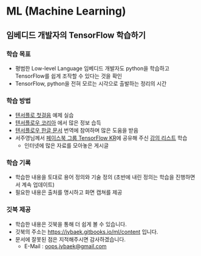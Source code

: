 # ML (Machine Learning)
## 임베디드 개발자의 TensorFlow 학습하기

### 학습 목표

  * 평범한 Low-level Language 임베디드 개발자도 python을 학습하고 TensorFlow를 쉽게 조작할 수 있다는 것을 확인
  * TensorFlow, python을 전혀 모르는 시각으로 출발하는 정리의 시간

### 학습 방법

  * [텐서플로 첫걸음](https://tensorflowkorea.wordpress.com/%ED%85%90%EC%84%9C%ED%94%8C%EB%A1%9C-%EC%B2%AB%EA%B1%B8%EC%9D%8C/) 예제 실습
  * [텐서플로우 코리아](https://tensorflowkorea.wordpress.com/) 에서 많은 정보 습득
  * [텐서플로우 한글 문서](https://github.com/tensorflowkorea/tensorflow-kr) 번역에 참여하며 많은 도움을 받음
  * 서주영님께서 [페이스북 그룹 TensorFlow KR](https://www.facebook.com/groups/TensorFlowKR)에 공유해 주신 
[강의 리스트](https://www.facebook.com/groups/TensorFlowKR/permalink/369723446702053/) 학습 
    * 인터넷에 많은 자료를 모아놓은 게시글

### 학습 기록

  * 학습한 내용을 토대로 용어 정의와 기술 정의 (초반에 내린 정의는 학습을 진행하면서 계속 업데이트)
  * 필요한 내용은 출처를 명시하고 화면 캡쳐를 제공

### 깃북 제공

  * 학습한 내용은 깃북을 통해 더 쉽게 볼 수 있습니다.
  * 깃북의 주소는 https://jybaek.gitbooks.io/ml/content 입니다.
  * 문서에 잘못된 점은 지적해주시면 감사하겠습니다.
    * E-Mail : oops.jybaek@gmail.com
